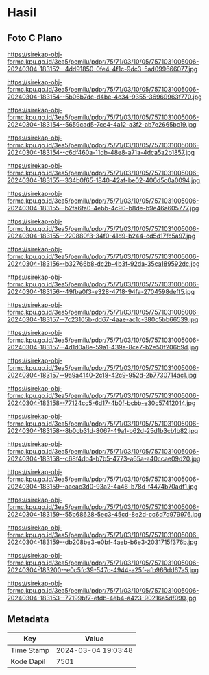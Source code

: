 # Hasil

## Foto C Plano

https://sirekap-obj-formc.kpu.go.id/3ea5/pemilu/pdpr/75/71/03/10/05/7571031005006-20240304-183152--4dd91850-0fe4-4f1c-9dc3-5ad099666077.jpg

https://sirekap-obj-formc.kpu.go.id/3ea5/pemilu/pdpr/75/71/03/10/05/7571031005006-20240304-183154--5b06b7dc-d4be-4c34-9355-36969963f770.jpg

https://sirekap-obj-formc.kpu.go.id/3ea5/pemilu/pdpr/75/71/03/10/05/7571031005006-20240304-183154--5659cad5-7ce4-4a12-a3f2-ab7e2665bc19.jpg

https://sirekap-obj-formc.kpu.go.id/3ea5/pemilu/pdpr/75/71/03/10/05/7571031005006-20240304-183154--c6df460a-11db-48e8-a71a-4dca5a2b1857.jpg

https://sirekap-obj-formc.kpu.go.id/3ea5/pemilu/pdpr/75/71/03/10/05/7571031005006-20240304-183155--334b0f65-1840-42af-be02-406d5c0a0094.jpg

https://sirekap-obj-formc.kpu.go.id/3ea5/pemilu/pdpr/75/71/03/10/05/7571031005006-20240304-183155--b2fa6fa0-4ebb-4c90-b8de-b9e46a605777.jpg

https://sirekap-obj-formc.kpu.go.id/3ea5/pemilu/pdpr/75/71/03/10/05/7571031005006-20240304-183155--220880f3-34f0-41d9-b244-cd5d17fc5a97.jpg

https://sirekap-obj-formc.kpu.go.id/3ea5/pemilu/pdpr/75/71/03/10/05/7571031005006-20240304-183156--b32766b8-dc2b-4b3f-92da-35ca189592dc.jpg

https://sirekap-obj-formc.kpu.go.id/3ea5/pemilu/pdpr/75/71/03/10/05/7571031005006-20240304-183156--49fba0f3-e328-4718-94fa-2704598deff5.jpg

https://sirekap-obj-formc.kpu.go.id/3ea5/pemilu/pdpr/75/71/03/10/05/7571031005006-20240304-183157--7c23105b-dd67-4aae-ac1c-380c5bb66539.jpg

https://sirekap-obj-formc.kpu.go.id/3ea5/pemilu/pdpr/75/71/03/10/05/7571031005006-20240304-183157--4d1d0a8e-59a1-439a-8ce7-b2e50f206b9d.jpg

https://sirekap-obj-formc.kpu.go.id/3ea5/pemilu/pdpr/75/71/03/10/05/7571031005006-20240304-183157--9a9a4140-2c18-42c9-952d-2b7730714ac1.jpg

https://sirekap-obj-formc.kpu.go.id/3ea5/pemilu/pdpr/75/71/03/10/05/7571031005006-20240304-183158--77124cc5-6d17-4b0f-bcbb-e30c57412014.jpg

https://sirekap-obj-formc.kpu.go.id/3ea5/pemilu/pdpr/75/71/03/10/05/7571031005006-20240304-183158--8b0cb31d-8067-49a1-b62d-25d1b3cb1b82.jpg

https://sirekap-obj-formc.kpu.go.id/3ea5/pemilu/pdpr/75/71/03/10/05/7571031005006-20240304-183158--c68f4db4-b7b5-4773-a65a-a40ccae09d20.jpg

https://sirekap-obj-formc.kpu.go.id/3ea5/pemilu/pdpr/75/71/03/10/05/7571031005006-20240304-183159--aaeac3d0-93a2-4a46-b78d-f4474b70adf1.jpg

https://sirekap-obj-formc.kpu.go.id/3ea5/pemilu/pdpr/75/71/03/10/05/7571031005006-20240304-183159--55b68628-5ec3-45cd-8e2d-cc6d7d979976.jpg

https://sirekap-obj-formc.kpu.go.id/3ea5/pemilu/pdpr/75/71/03/10/05/7571031005006-20240304-183159--db208be3-e0bf-4aeb-b6e3-2031715f376b.jpg

https://sirekap-obj-formc.kpu.go.id/3ea5/pemilu/pdpr/75/71/03/10/05/7571031005006-20240304-183200--e0c5fc39-547c-4944-a25f-afb966dd67a5.jpg

https://sirekap-obj-formc.kpu.go.id/3ea5/pemilu/pdpr/75/71/03/10/05/7571031005006-20240304-183153--77199bf7-efdb-4eb4-a423-90216a5df090.jpg


## Metadata

| Key        | Value               |
| ---------- | ------------------- |
| Time Stamp | 2024-03-04 19:03:48 |
| Kode Dapil | 7501                |




